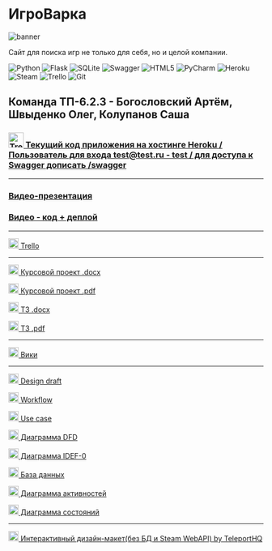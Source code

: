 # ИгроВарка
![banner](https://user-images.githubusercontent.com/74101177/166057912-b5618ed2-27bd-47fb-aa71-d791c8608321.png)
 
<p>Сайт для поиска игр не только для себя, но и целой компании.</p>

![Python](https://img.shields.io/badge/python-3670A0?style=flat&logo=python&logoColor=ffdd54)
![Flask](https://img.shields.io/badge/flask-%23000.svg?style=flat&logo=flask&logoColor=white)
![SQLite](https://img.shields.io/badge/sqlite-%2307405e.svg?style=flat&logo=sqlite&logoColor=white)
![Swagger](https://img.shields.io/badge/-Swagger-%23Clojure?style=flat&logo=swagger&logoColor=white)
![HTML5](https://img.shields.io/badge/html5-%23E34F26.svg?style=flat&logo=html5&logoColor=white)
![PyCharm](https://img.shields.io/badge/pycharm-143?style=flat&logo=pycharm&logoColor=black&color=black&labelColor=green)
![Heroku](https://img.shields.io/badge/heroku-%23430098.svg?style=flat&logo=heroku&logoColor=white)
![Steam](https://img.shields.io/badge/steam-%23000000.svg?style=flat&logo=steam&logoColor=white)
![Trello](https://img.shields.io/badge/Trello-%23026AA7.svg?style=flat&logo=Trello&logoColor=white)
![Git](https://img.shields.io/badge/git-%23F05033.svg?style=flat&logo=git&logoColor=white)

<h2>Команда ТП-6.2.3 - Богословский Артём, Швыденко Олег, Колупанов Саша</h2>

<h3>
  <a href="https://gamecooker.herokuapp.com/">
  <img src="https://cdn.iconscout.com/icon/free/png-256/heroku-2752161-2284978.png" alt="Trello" width="30" height="30"/>
  Текущий код приложения на хостинге Heroku / Пользователь для входа test@test.ru - test / для доступа к Swagger дописать /swagger
</h3>
  
---

<h3>
  <a href="https://youtu.be/8gfknUqxW0w">
  Видео-презентация
</h3>
 
<h3>
  <a href="https://youtu.be/7E1MDWmga74">
  Видео - код + деплой
</h3>

---
  
<p>
  <a href="https://trello.com/b/uH3tKvfi/%D0%B8%D0%B3%D1%80%D0%BE%D0%B2%D0%B0%D1%80%D0%BA%D0%B0-gamecooker">
  <img src="https://cdn-icons-png.flaticon.com/512/6124/6124991.png" alt="Trello" width="20" height="20"/>
  Trello
</p>
  
---
 
<p>
  <a href="https://github.com/Metra345/GameCooker/blob/documentation/Documentation/%D0%9A%D1%83%D1%80%D1%81%D0%BE%D0%B2%D0%BE%D0%B9%20%D0%BF%D1%80%D0%BE%D0%B5%D0%BA%D1%82.docx">
   
  <img src="https://cdn-icons-png.flaticon.com/512/281/281760.png" alt="Doc" width="20" height="20"/>
  Курсовой проект .docx
</p>
 
<p>
  <a href="https://github.com/Metra345/GameCooker/blob/documentation/Documentation/%D0%9A%D1%83%D1%80%D1%81%D0%BE%D0%B2%D0%BE%D0%B9%20%D0%BF%D1%80%D0%BE%D0%B5%D0%BA%D1%82.pdf">
  <img src="https://cdn-icons-png.flaticon.com/512/337/337946.png" alt="Doc" width="20" height="20"/>
  Курсовой проект .pdf
</p>

<p>
  <a href="https://github.com/Metra345/GameCooker/blob/documentation/Documentation/%D0%A2%D0%97.docx">
  <img src="https://cdn-icons-png.flaticon.com/512/281/281760.png" alt="Doc" width="20" height="20"/>
  ТЗ .docx
</p>
  
<p>
  <a href="https://github.com/Metra345/GameCooker/blob/documentation/Documentation/%D0%A2%D0%97.pdf">
  <img src="https://cdn-icons-png.flaticon.com/512/337/337946.png" alt="Doc" width="20" height="20"/>
  ТЗ .pdf
</p>

---

<p>
  <a href="https://github.com/Metra345/GameCooker/wiki">
  <img src="https://cdn-icons-png.flaticon.com/512/326/326943.png" alt="Doc" width="20" height="20"/>
  Вики
</p>
  
---
  
<p>
  <a href="https://github.com/Metra345/GameCooker/wiki/%D0%94%D0%B8%D0%B7%D0%B0%D0%B9%D0%BD-%D0%BF%D1%80%D0%BE%D1%82%D0%BE%D1%82%D0%B8%D0%BF">
  <img src="https://cdn-icons-png.flaticon.com/512/7170/7170247.png" alt="Doc" width="20" height="20"/>
  Design draft
</p>
  
<p>
  <a href="https://github.com/Metra345/GameCooker/wiki/WorkFlow">
  <img src="https://cdn-icons-png.flaticon.com/512/7170/7170247.png" alt="Doc" width="20" height="20"/>
  Workflow
</p>
  
<p>
  <a href="https://github.com/Metra345/GameCooker/wiki/Use-case">
  <img src="https://cdn-icons-png.flaticon.com/512/7170/7170247.png" alt="Doc" width="20" height="20"/>
  Use case
</p>
 
<p>
  <a href="https://github.com/Metra345/GameCooker/wiki/DFD">
  <img src="https://cdn-icons-png.flaticon.com/512/7170/7170247.png" alt="Doc" width="20" height="20"/>
  Диаграмма DFD
</p>

<p>
  <a href="https://github.com/Metra345/GameCooker/wiki/IDEF0">
  <img src="https://cdn-icons-png.flaticon.com/512/7170/7170247.png" alt="Doc" width="20" height="20"/>
  Диаграмма IDEF-0
</p>
 
<p>
  <a href="https://github.com/Metra345/GameCooker/wiki/%D0%91%D0%B0%D0%B7%D0%B0-%D0%B4%D0%B0%D0%BD%D0%BD%D1%8B%D1%85">
  <img src="https://cdn-icons-png.flaticon.com/512/7170/7170247.png" alt="Doc" width="20" height="20"/>
  База данных
</p>
 
<p>
  <a href="https://github.com/Metra345/GameCooker/wiki/%D0%94%D0%B8%D0%B0%D0%B3%D1%80%D0%B0%D0%BC%D0%BC%D0%B0-%D0%B0%D0%BA%D1%82%D0%B8%D0%B2%D0%BD%D0%BE%D1%81%D1%82%D0%B5%D0%B9">
  <img src="https://cdn-icons-png.flaticon.com/512/7170/7170247.png" alt="Doc" width="20" height="20"/>
  Диаграмма активностей
</p>

<p>
  <a href="https://github.com/Metra345/GameCooker/wiki/%D0%94%D0%B8%D0%B0%D0%B3%D1%80%D0%B0%D0%BC%D0%BC%D0%B0-%D1%81%D0%BE%D1%81%D1%82%D0%BE%D1%8F%D0%BD%D0%B8%D0%B9">
  <img src="https://cdn-icons-png.flaticon.com/512/7170/7170247.png" alt="Doc" width="20" height="20"/>
  Диаграмма состояний
</p>
 
---

<p>
  <a href="https://game-cooker.teleporthq.app/">
  <img src="https://user-images.githubusercontent.com/74101177/166065323-5209ac72-2985-43ed-85c7-27ac0b8e65d2.png" alt="Trello" width="20" height="20"/>
  Интерактивный дизайн-макет(без БД и Steam WebAPI) by TeleportHQ
</p>
